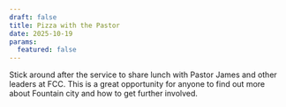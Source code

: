 ```yaml
---
draft: false
title: Pizza with the Pastor
date: 2025-10-19
params:
  featured: false
---
```

Stick around after the service to share lunch with Pastor James and other leaders at FCC.  This is a great opportunity for anyone to find out more about Fountain city and how to get further involved.